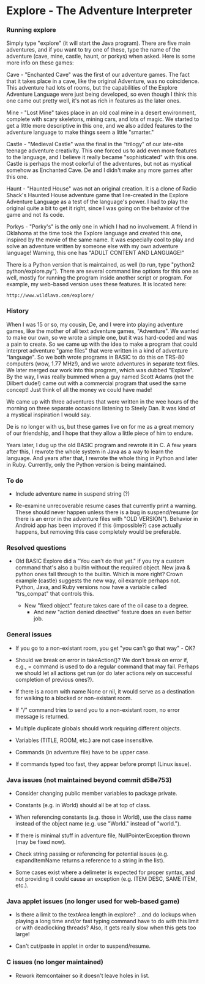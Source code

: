 # Explore - The Adventure Interpreter #


### Running explore ###

Simply type "explore" (it will start the Java program). There are five
main adventures, and if you want to try one of these, type the name of
the adventure (cave, mine, castle, haunt, or porkys) when asked. Here is
some more info on these games:


Cave - "Enchanted Cave" was the first of our adventure games. The fact
that it takes place in a cave, like the original Adventure, was no
coincidence. This adventure had lots of rooms, but the capabilities of the
Explore Adventure Language were just being developed, so even though I think
this one came out pretty well, it's not as rich in features as the later ones.

Mine - "Lost Mine" takes place in an old coal mine in a desert environment,
complete with scary skeletons, mining cars, and lots of magic. We started to
get a little more descriptive in this one, and we also added features to
the adventure language to make things seem a little "smarter."

Castle - "Medieval Castle" was the final in the "trilogy" of our late-nite
teenage adventure creativity. This one forced us to add even more features to
the language, and I believe it really became "sophisticated" with this one.
Castle is perhaps the most colorful of the adventures, but not as mystical
somehow as Enchanted Cave. De and I didn't make any more games after this one.

Haunt - "Haunted House" was not an original creation. It is a clone of
Radio Shack's Haunted House adventure game that I re-created in the
Explore Adventure Language as a test of the language's power. I had to
play the original quite a bit to get it right, since I was going on the
behavior of the game and not its code.

Porkys - "Porky's" is the only one in which I had no involvement. A friend
in Oklahoma at the time took the Explore language and created this one,
inspired by the movie of the same name. It was especially cool to play and
solve an adventure written by someone else with my own adventure language!
Warning, this one has "ADULT CONTENT AND LANGUAGE!"


There is a Python version that is maintained, as well (to run, type
"python2 python/explore.py"). There are several command line options
for this one as well, mostly for running the program inside another script
or program. For example, my web-based version uses these features.
It is located here:

    http://www.wildlava.com/explore/


### History ###

When I was 15 or so, my cousin, De, and I were into playing adventure games,
like the mother of all text adventure games, "Adventure". We wanted to make
our own, so we wrote a simple one, but it was hard-coded and was a pain
to create. So we came up with the idea to make a program that could interpret
adventure "game files" that were written in a kind of adventure "language".
So we both wrote programs in BASIC to do this on TRS-80 computers (wow,
1.77 MHz!), and we wrote adventures in separate text files. We later merged
our work into this program, which was dubbed "Explore". By the way, I was
really bummed when a guy named Scott Adams (not the Dilbert dude!) came out
with a commercial program that used the same concept! Just think of all the
money we could have made!

We came up with three adventures that were written in the wee hours of the
morning on three separate occasions listening to Steely Dan. It was kind of
a mystical inspiration I would say.

De is no longer with us, but these games live on for me as a great memory
of our friendship, and I hope that they allow a little piece of him to endure.

Years later, I dug up the old BASIC program and rewrote it in C.
A few years after this, I rewrote the whole system in Java as a way to learn
the language. And years after that, I rewrote the whole thing in Python and
later in Ruby. Currently, only the Python version is being maintained.

### To do ###

* Include adventure name in suspend string (?)

* Re-examine unrecoverable resume cases that currently print a warning.
  These should never happen unless there is a bug in suspend/resume
  (or there is an error in the adventure files with "OLD VERSION").
  Behavior in Android app has been improved if this (impossible?) case
  actually happens, but removing this case completely would be preferable.


### Resolved questions ###

* Old BASIC Explore did a "You can't do that yet." if you try a custom
  command that's also a builtin without the required object. New
  java & python ones fall through to the builtin. Which is more right?
  Crown example (castle) suggests the new way, oil example perhaps not.
  Python, Java, and Ruby versions now have a variable called "trs_compat"
  that controls this.

  - New "fixed object" feature takes care of the oil case to a degree.
    - And new "action denied directive" feature does an even better job.


### General issues ###

* If you go to a non-existant room, you get "you can't go that way" - OK?

* Should we break on error in takeAction()? We don't break on error if, e.g.,
  = command is used to do a regular command that may fail. Perhaps we should
  let all actions get run (or do later actions rely on successful completion
  of previous ones?).

* If there is a room with name None or nil, it would serve as a destination
  for walking to a blocked or non-existant room.

* If "/" command tries to send you to a non-existant room, no error
  message is returned.

* Multiple duplicate globals should work requiring different objects.

* Variables (TITLE, ROOM, etc.) are not case insensitive.

* Commands (in adventure file) have to be upper case.

* If commands typed too fast, they appear before prompt (Linux issue).


### Java issues (not maintained beyond commit d58e753) ###

* Consider changing public member variables to package private.

* Constants (e.g. in World) should all be at top of class.

* When referencing constants (e.g. those in World), use the class name
  instead of the object name (e.g. use "World." instead of "world.").

* If there is minimal stuff in adventure file, NullPointerException thrown
  (may be fixed now).

* Check string passing or referencing for potential issues
  (e.g. expandItemName returns a reference to a string in the list).

* Some cases exist where a delimeter is expected for proper syntax,
  and not providing it could cause an exception (e.g. ITEM DESC,
  SAME ITEM, etc.).


### Java applet issues (no longer used for web-based game) ###

* Is there a limit to the textArea length in explore?
  ...and do lockups when playing a long time and/or fast typing command<cr>
  have to do with this limit or with deadlocking threads?
  Also, it gets really slow when this gets too large!

* Can't cut/paste in applet in order to suspend/resume.


### C issues (no longer maintained) ###

* Rework itemcontainer so it doesn't leave holes in list.

